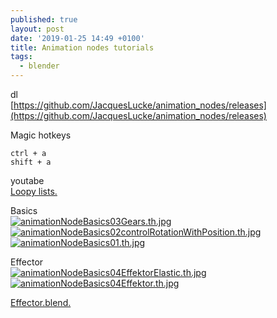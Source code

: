 ```yaml
---
published: true
layout: post
date: '2019-01-25 14:49 +0100'
title: Animation nodes tutorials
tags:
  - blender
---
```

dl  
[https://github.com/JacquesLucke/animation_nodes/releases](https://github.com/JacquesLucke/animation_nodes/releases)

Magic hotkeys

    ctrl + a
    shift + a

youtabe  
[Loopy lists.](https://www.youtube.com/watch?v=o3N8H8X-GJk)

Basics  
[![animationNodeBasics03Gears.th.jpg](https://cdn.scrot.moe/images/2019/01/25/animationNodeBasics03Gears.th.jpg)](https://scrot.moe/image/aMovm) [![animationNodeBasics02controlRotationWithPosition.th.jpg](https://cdn.scrot.moe/images/2019/01/25/animationNodeBasics02controlRotationWithPosition.th.jpg)](https://scrot.moe/image/aMnJU) [![animationNodeBasics01.th.jpg](https://cdn.scrot.moe/images/2019/01/25/animationNodeBasics01.th.jpg)](https://scrot.moe/image/aMp46)

Effector  
[![animationNodeBasics04EffektorElastic.th.jpg](https://cdn.scrot.moe/images/2019/01/25/animationNodeBasics04EffektorElastic.th.jpg)](https://scrot.moe/image/aMlxC) [![animationNodeBasics04Effektor.th.jpg](https://cdn.scrot.moe/images/2019/01/25/animationNodeBasics04Effektor.th.jpg)](https://scrot.moe/image/aM7mj)

[Effector.blend.]({{site.baseurl}}/blends/AnimationNodes2-effektor.blend)